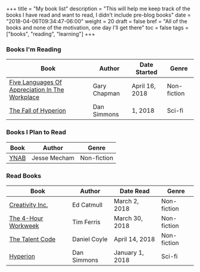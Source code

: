 +++
title = "My book list"
description = "This will help me keep track of the books I have read and want to read, I didn't include pre-blog books"
date = "2018-04-06T09:34:47-06:00"
weight = 20
draft = false
bref = "All of the books and none of the motivation, one day I'll get there"
toc = false
tags = ["books", "reading", "learning"]
+++

### Books I'm Reading
| Book | Author | Date Started| Genre |
| --- |---|---|---|
| [Five Languages Of Appreciation In The Workplace](https://amzn.to/2HFrSoz) | Gary Chapman | April 16, 2018 | Non-fiction |
| [The Fall of Hyperion](https://amzn.to/2ERyMnB) | Dan Simmons | 1, 2018 | Sci-fi |

### Books I Plan to Read
| Book | Author | Genre |
| --- |---|---|
| [YNAB](https://amzn.to/2GGeLSJ) | Jesse Mecham | Non-fiction |

### Read Books
| Book | Author | Date Read| Genre |
| --- |---|---| ---|
| [Creativity Inc.](https://amzn.to/2HduWYK) | Ed Catmull | March 2, 2018 | Non-fiction |
| [The 4-Hour Workweek](https://amzn.to/2HduWYK) | Tim Ferris | March 30, 2018 | Non-fiction |
| [The Talent Code](https://amzn.to/2HduWYK) | Daniel Coyle | April 14, 2018 | Non-fiction |
| [Hyperion](https://amzn.to/2qCXumx) | Dan Simmons | January 1, 2018 | Sci-fi |

